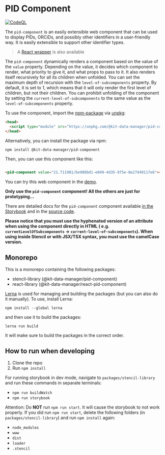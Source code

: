# PID Component

[![CodeQL](https://github.com/kit-data-manager/pid-component/actions/workflows/github-code-scanning/codeql/badge.svg)](https://github.com/kit-data-manager/pid-component/actions/workflows/github-code-scanning/codeql)

The `pid-component` is an easily extensible web component that can be used to display PIDs, ORCiDs, and possibly other
identifiers in a user-friendly way.
It is easily extensible to support other identifier types.

> A [React wrapper]() is also available

The `pid-component` dynamically renders a component based on the value of the `value` property.
Depending on the value, it decides which component to render, what priority to give it, and what props to pass to it.
It also renders itself recursively for all its children when unfolded.
You can set the maximum depth of recursion with the `level-of-subcomponents` property.
By default, it is set to 1, which means that it will only render the first level of children, but not their children.
You can prohibit unfolding of the component by setting the `current-level-of-subcomponents` to the same value as
the `level-of-subcomponents` property.

To use the component, import the [npm-package](https://www.npmjs.com/package/@kit-data-manager/pid-component)
via [unpkg](https://unpkg.com/):

```html
<head>
  <script type="module" src="https://unpkg.com/@kit-data-manager/pid-component"></script>
</head>
```

Alternatively, you can install the package via npm:

```bash
npm install @kit-data-manager/pid-component
```

Then, you can use this component like this:

```html

<pid-component value="21.T11981/be908bd1-e049-4d35-975e-8e27d40117e6"></pid-component>
```

You can try this web component in the [demo](https://kit-data-manager.github.io/pid-component).

**Only use the `pid-component` component! All the others are just for prototyping...**

There are detailed docs for the `pid-component` component
available [in the Storybook](https://kit-data-manager.github.io/pid-component) and in
the [source code](packages/stencil-library/src/components/pid-component/readme.md).

**Please notice that you must use the hyphenated version of an attribute when using the component directly in HTML (
e.g. `currentLevelOfSubcomponents` -> `current-level-of-subcomponents`).
When using inside Stencil or with JSX/TSX syntax, you must use the camelCase version.**

## Monorepo

This is a monorepo containing the following packages:

 - stencil-library (@kit-data-manager/pid-component)
 - react-library (@kit-data-manager/react-pid-component)

[Lerna](https://lerna.js.org) is used for managing and building the packages (but you can also do it manually). To use, install Lerna:

    npm install --global lerna

and then use it to build the packages:

    lerna run build

It will make sure to build the packages in the correct order.

## How to run when developing

1. Clone the repo
2. Run `npm install`

For running storybook in dev mode, navigate to `packages/stencil-library` and run these commands in separate terminals:

- `npm run buildWatch`
- `npm run storybook`

Attention: Do **NOT** run `npm run start`. It will cause the storybook to not work properly.
If you did run `npm run start`, delete the following folders (in `packages/stencil-library`) and run `npm install` again:

- `node_modules`
- `www`
- `dist`
- `loader`
- `.stencil`
